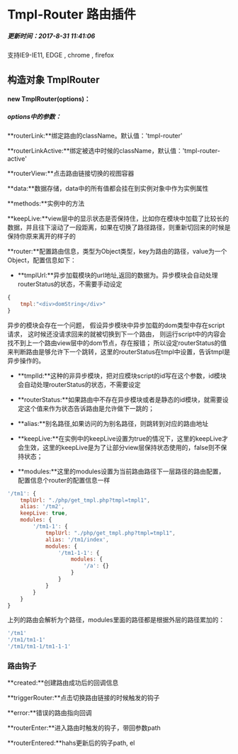 # Tmpl-Router 路由插件

##### 更新时间：2017-8-31 11:41:06

支持IE9-IE11, EDGE , chrome , firefox

## 构造对象 TmplRouter

#### new TmplRouter(options)：

##### options中的参数：

**routerLink:**绑定路由的className。默认值：'tmpl-router'

**routerLinkActive:**绑定被选中时候的className，默认值：'tmpl-router-active'

**routerView:**点击路由链接切换的视图容器

**data:**数据存储，data中的所有值都会挂在到实例对象中作为实例属性

**methods:**实例中的方法

**keepLive:**view层中的显示状态是否保持住，比如你在模块中加载了比较长的数据，并且往下滚动了一段距离，如果在切换了路径路径，则重新切回来的时候是保持你原来离开的样子的

**router:**配置路由信息，类型为Object类型，key为路由的路径，value为一个Object，配置信息如下：

* **tmplUrl:**异步加载模块的url地址,返回的数据为。异步模块会自动处理routerStatus的状态，不需要手动设定

```javascript
{
	tmpl:"<div>domString</div>"
}
```
异步的模块会存在一个问题，
假设异步模块中异步加载的dom类型中存在script请求，
这时候还没请求回来的就被切换到下一个路由，
则运行script中的内容会找不到上一个路由view层中的dom节点，存在报错；
所以设定routerStatus的值来判断路由是够允许下一个跳转，这里的routerStatus在tmpl中设置，告诉tmpl是异步操作的。


* **tmplId:**这种的非异步模块，把对应模块script的id写在这个参数，id模块会自动处理routerStatus的状态，不需要设定

* **routerStatus:**如果路由中不存在异步模块或者是静态的id模块，就需要设定这个值来作为状态告诉路由是允许做下一跳的；

* **alias:**别名路径,如果访问的为别名路径，则跳转到对应的路由地址

* **keepLive:**在实例中的keepLive设置为true的情况下，这里的keepLive才会生效，这里的keepLive是为了让部分view层保持状态使用的，false则不保持状态；

* **modules:**这里的modules设置为当前路由路径下一层路径的路由配置，配置信息个router的配置信息一样

```javascript
'/tm1': {
	tmplUrl: "./php/get_tmpl.php?tmpl=tmpl1",
	alias: '/tm2',
	keepLive: true,
	modules: {
		'/tm1-1': {
			tmplUrl: "./php/get_tmpl.php?tmpl=tmpl1",
			alias: '/tm1/index',
			modules: {
				'/tm1-1-1': {
					modules: {
						'/a': {}
					}
				}
			}
		}
	}
}
```
上列的路由会解析为个路径，modules里面的路径都是根据外层的路径累加的：

```javascript
'/tm1'
'/tm1/tm1-1'
'/tm1/tm1-1/tm1-1-1'
```

### 路由钩子

**created:**创建路由成功后的回调信息

**triggerRouter:**点击切换路由链接的时候触发的钩子

**error:**错误的路由指向回调

**routerEnter:**进入路由时触发的钩子，带回参数path

**routerEntered:**hahs更新后的钩子path,  el








